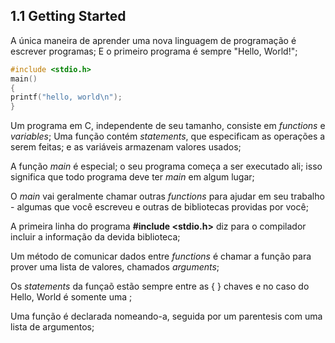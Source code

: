 ## 1.1 Getting Started 

A única maneira de aprender uma nova linguagem de programação é escrever programas; E o primeiro programa é sempre "Hello, World!"; 

~~~C
#include <stdio.h> 
main()      
{ 
printf("hello, world\n"); 
} 
~~~

Um programa em C, independente de seu tamanho, consiste em _functions_ e _variables_; Uma função contém _statements_, que especificam as operações a serem feitas; e as variáveis armazenam valores usados; 

A função _main_ é especial; o seu programa começa a ser executado ali; isso significa que todo programa deve ter _main_ em algum lugar; 

O _main_ vai geralmente chamar outras _functions_ para ajudar em seu trabalho - algumas que você escreveu e outras de bibliotecas providas por você;

A primeira linha do programa **#include <stdio.h>** diz para o compilador incluir a informação da devida biblioteca; 

Um método de comunicar dados entre _functions_ é chamar a função para prover uma lista de valores, chamados _arguments_; 

Os _statements_ da funçaõ estão sempre entre as { } chaves e no caso do Hello, World é somente uma ; 

Uma função é declarada nomeando-a, seguida por um parentesis com uma lista de argumentos; 


